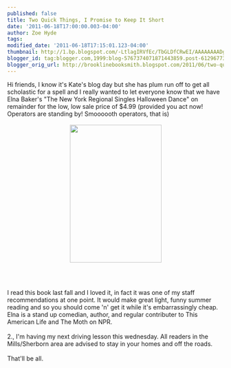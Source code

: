 ```yaml
---
published: false
title: Two Quick Things, I Promise to Keep It Short
date: '2011-06-18T17:00:00.003-04:00'
author: Zoe Hyde
tags: 
modified_date: '2011-06-18T17:15:01.123-04:00'
thumbnail: http://1.bp.blogspot.com/-LtlagIRVfEc/TbGLDfCRwEI/AAAAAAAADgE/me4Jc0oZcjY/s72-c/new+york+regional+mormon.jpg
blogger_id: tag:blogger.com,1999:blog-5767374071871443859.post-6129677328200445197
blogger_orig_url: http://brooklinebooksmith.blogspot.com/2011/06/two-quick-things-i-promise-to-keep-it.html
---
```


Hi friends, I know it's Kate's blog day but she has plum run off to get all scholastic for a spell and I really wanted to let everyone know that we have Elna Baker's "The New York Regional Singles Halloween Dance" on remainder for the low, low sale price of $4.99 (provided you act now! Operators are standing by! Smoooooth operators, that is)<br /><br /><a href="http://1.bp.blogspot.com/-LtlagIRVfEc/TbGLDfCRwEI/AAAAAAAADgE/me4Jc0oZcjY/s1600/new+york+regional+mormon.jpg"><img style="display:block; margin:0px auto 10px; text-align:center;cursor:pointer; cursor:hand;width: 213px; height: 320px;" src="http://1.bp.blogspot.com/-LtlagIRVfEc/TbGLDfCRwEI/AAAAAAAADgE/me4Jc0oZcjY/s1600/new+york+regional+mormon.jpg" border="0" alt="" /></a><br /><br /><br />I read this book last fall and I loved it, in fact it was one of my staff recommendations at one point. It would make great light, funny summer reading and so you should come 'n' get it while it's embarrassingly cheap. Elna is a stand up comedian, author, and regular contributer to This American Life and The Moth on NPR.<br /><br />2., I'm having my next driving lesson this wednesday. All readers in the Mills/Sherborn area are advised to stay in your homes and off the roads.<br /><br />That'll be all.